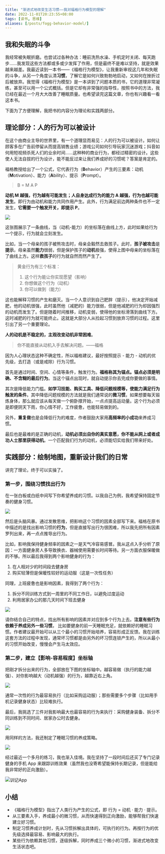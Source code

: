 ```yaml
---
title: "渐进式地改变生活习惯——我对福格行为模型的理解"
date: 2022-11-01T20:23:55+08:00
tags: [读书, 思维]
aliases: [/posts/fogg-behavior-model/]
---
```


## 我和失眠的斗争

我经常被失眠折磨。也尝试过各种办法：睡前洗热水澡、手机定时关闭、每天跑步……我发现这些方法都或多或少发挥了作用，但是最终不是难以坚持，就是效果越来越差。我最近读到一本书——《福格行为模型》，让我重新审视这几年和失眠的斗争，从另一个角度认清**习惯**，了解它是如何兴致勃勃地启动，又如何在挫折过后被放弃。我觉得《福格行为模型》是一本讲到了问题本质的书，它的道理非常凝练，甚至可以用一个公式概括。但是它却有非常强的指导性，按照书中的方法，我已经在最近一个月大大改善了睡眠质量。也希望读完这篇文章，你也有兴趣看一看这本书。

下面为了方便理解，我把书的内容分为理论和实践两部分。

## 理论部分：人的行为可以被设计

在这个由商业主导的世界里，有一个道理显而易见：人的行为可以被设计。如何让顾客多在广告前停留从而提高销售业绩；游戏公司如何引导玩家沉迷游戏；抖音如何用短视频杀死人们的业余时间……这种种的商业行为，都经过精密的设计。这些使人无法自拔的行为设计，能不能反过来让我们养成好的习惯呢？答案是肯定的。

福格教授给出了一个公式，它代表行为（**B**ehavior）产生的三要素：动机（**M**otivation）、能力（**A**bility）、提示（**P**rompt）。

> B = M A P

**动机 M 越强，行为越有可能发生；人自身达成行为的能力 A 越强，行为也越可能发生**。即行为由动机和能力共同作用产生。此外，行为满足前边两种条件也不一定发生，**它需要一个触发开关，即提示 P**。

![](/images/fogg-behavior-model/image-20221101210156089.png)

这张图展示了一条曲线，当（动机-能力）的坐标落在曲线上方，此时如果给行为一个提示，行为就会立刻发生。

比如，当一个母亲的孩子被熊攻击时，母亲会毅然去救孩子。此时，**孩子被攻击**是**提示**，母亲虽然**能力**很弱，但是保护孩子的**动机**极强，使得上图中母亲的坐标落在了曲线上方。这样**救孩子**的行为就自然而然产生了。

> 黄金行为有三个标准：
>
> 1. 这个行为能让你实现愿望（影响）
> 2. 你想做这个行为（动机）
> 3. 你可以做到（能力）

这也能解释习惯的产生和磨灭。当一个人意识到自己肥胖（提示），他决定开始减肥，他的动机很强，此时虽然他（减肥的）能力很弱，但是他减肥的行为却因强烈的动机而发生了。但是随着时间推移，动机变弱，使得他的坐标滑落到曲线下方。这时减肥的行为就可能终止。这就是大部分人从捡起习惯到放弃习惯的过程。这里引出了另一个重要理论。

**人的动机是不稳定的，主观改变动机非常困难**。

> 你不能直接从动机入手去解决问题。——福格

因为人心理状态这种不确定性，所以福格建议，最好按照提示 - 能力 - 动机的优先级，去打造（或是戒除）行为习惯。

首先是通过时间、空间、心情等条件，触发行为。**福格称其为锚点。锚点必须是明确、不含糊的最后行为**。当这个锚点出现时，就自动提示你去完成你要做的事情。

其次是降低能力门槛。**如学习技能、购买工具、降低问题规模等，使能力满足行为触发的条件**。其中降低问题规模的方法就是我们通常说的**微习惯**，如果想要每天锻炼身体，那么就应该从每天做一个俯卧撑开始，一点点提高运动量。这个行为必须是即便阴天下雨，你心情不好，工作疲惫，也能轻易做到的。

另外，**重复做**也是会降低行为的难度，作者鼓励大家用**高频率的小成功**来养成习惯。

最后也是最难的是正确的动机，**动机必须出自你的真实意愿，你不能从网上或者成功人士那里获得动机**。一个匹配我们行为的动机，必须能切实给我们带来好处。

## 实践部分：绘制地图，重新设计我们的日常

讲完了理论，终于可以实操了。

### 第一步，围绕习惯找出行为

在一张白板或白纸中间写下你希望养成的习惯。以我自己为例，我希望保持固定节奏的健身习惯。

![](/images/fogg-behavior-model/image-20221101220730758.png)

然后是头脑风暴。通过发散思维，把影响这个习惯的因素全部写下来。福格在原书中描述的是找出影响习惯的**行为**，但是直接写出行为很困难，所以我先把所有因素罗列出来，再一点点推导出行为。

比如，影响我保持健身频率的因素之一是天气冷容易感冒。我从这点入手分析了原因：一方面健身房人多导致换衣、器械使用需要长时间等待。另一方面衣服保暖做的不够。所以最后我得到两个影响健身的行为：

1. 在人相对少的时间段去健身房
2. 购买轻薄但是保暖性较好的运动服（这是一次性任务）

同理，上班疲惫也是影响因素，我得到了两个行为：

1. 拆分不同训练方式到一周里的不同工作日，以避免过度运动
2. 利用居家办公的那几天时间下班去健身

![](/images/fogg-behavior-model/image-20221101222608765.png)

请你结合自己的特点，找出所有影响的因素并对应到多个行为上去。**注意有些行为依赖于养成另外一些习惯**， 比如要健身的前一天睡眠充足，就依赖好的睡眠习惯。作者建议最开始可以从三个最小的习惯开始培养，容易形成正反馈。我在训练这套方法的过程中发现，通常坏习惯都是由另外的坏习惯连锁产生的，所以从最小的习惯开始改变，慢慢会产生马太效应。

### 第二步，建立【影响-容易程度】坐标轴

把刚才拆分出来的行为，全部放在下图的坐标轴中。越容易做（执行的能力越强）、对你影响越大（动机越强）的行为，越靠近右上角。

![](/images/fogg-behavior-model/image-20221101222235671.png)

通常一次性的行为最容易执行（比如采购运动服）；那些需要多个步骤（比如用手机记录健身状态）比较难执行。

最后，我挑选了三件对我影响最大也最容易的行为来执行：采购健身装备、拆分不同训练到不同时间、居家办公时去健身。

![](/images/fogg-behavior-model/image-20221101223148524.png)

用同样的方法，我还制定了睡眠习惯的养成策略。

![](/images/fogg-behavior-model/image-20221101223333662.png)

经过最近一个多月的练习，我也渐入佳境。我在坚持了一段时间后还买了专门记录健身的手机 App 来跟踪训练效果（虽然我也没寄希望能保持长期记录，但是能给我非常好的正向激励）。

![训记App](/images/fogg-behavior-model/image-20221101230558693.png)

## 小结

- 《福格行为模型》指出了人类行为产生的公式，即 行为 = 动机 · 能力 · 提示。
- 从三要素入手，养成最小的微习惯，从而快速得到正向激励，能够帮我们快速建立好习惯。
- 制定习惯养成计划时，先从习惯拆解出具体的，可执行的行为。再按行为的优先级选择最容易、影响最大的执行。
- 某些行为依赖其他习惯，逐级拆解，同时养成三个微小的习惯，渐进式地改变生活状态吧。
